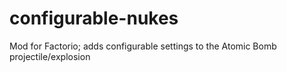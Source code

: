 # configurable-nukes
Mod for Factorio; adds configurable settings to the Atomic Bomb projectile/explosion
